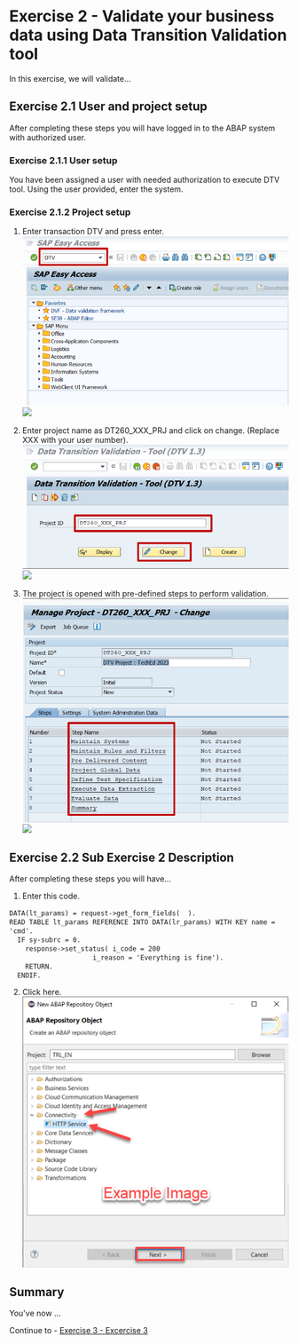 # Exercise 2 - Validate your business data using Data Transition Validation tool

In this exercise, we will validate...

## Exercise 2.1 User and project setup

After completing these steps you will have logged in to the ABAP system with authorized user.

### Exercise 2.1.1 User setup
You have been assigned a user with needed authorization to execute DTV tool. Using the user provided, enter the system. 

### Exercise 2.1.2 Project setup

1. Enter transaction DTV and press enter.
![Alt text](dtv_001.png)
<br>![](/exercises/ex2/images/dtv_001.png)

2. Enter project name as DT260_XXX_PRJ and click on change.
(Replace XXX with your user number).
![Alt text](dtv_002.png)
<br>![](/exercises/ex2/images/dtv_002.png)

3. The project is opened with pre-defined steps to perform validation.
![Alt text](dtv_003.png)
<br>![](/exercises/ex2/images/dtv_003.png)


## Exercise 2.2 Sub Exercise 2 Description

After completing these steps you will have...

1.	Enter this code.
```abap
DATA(lt_params) = request->get_form_fields(  ).
READ TABLE lt_params REFERENCE INTO DATA(lr_params) WITH KEY name = 'cmd'.
  IF sy-subrc = 0.
    response->set_status( i_code = 200
                     i_reason = 'Everything is fine').
    RETURN.
  ENDIF.

```

2.	Click here.
<br>![](/exercises/ex2/images/02_02_0010.png)

## Summary

You've now ...

Continue to - [Exercise 3 - Excercise 3 ](../ex3/README.md)
